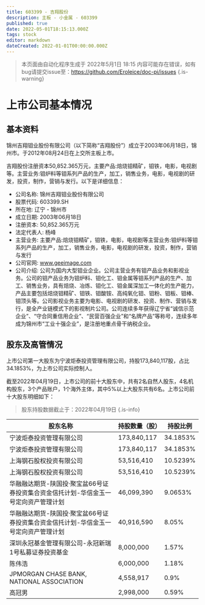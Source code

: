 ```yaml
---
title: 603399 - 吉翔股份
description: 主板 - 小金属 - 603399
published: true
date: 2022-05-01T18:15:13.000Z
tags: stock
editor: markdown
dateCreated: 2022-01-01T00:00:00.000Z
---
```


> 本页面由自动化程序生成于 2022年5月1日 18:15
> 内容可能存在错误，如有bug请提交issue至：https://github.com/Eroleice/doc-pi/issues
{.is-warning}

# 上市公司基本情况

## 基本资料

锦州吉翔钼业股份有限公司（以下简称“吉翔股份”）成立于2003年06月18日，锦州市。于2012年08月24日在上交所主板上市。

吉翔股份注册资本50,852.365万元，主要产品:焙烧钼精矿，钼铁，电影，电视剧等。主营业务:钼炉料等钼系列产品的生产，加工，销售业务，电影，电视剧的研发，投资，制作，营销与发行。以下是详细信息：

- 公司名称: 锦州吉翔钼业股份有限公司
- 股票代码: 603399.SH
- 所在地: 辽宁 - 锦州市
- 成立日期: 2003年06月18日
- 注册资本: 50,852.365万元
- 法定代表人: 杨峰
- 主营业务: 主要产品:焙烧钼精矿，钼铁，电影，电视剧等主营业务:钼炉料等钼系列产品的生产，加工，销售业务，电影，电视剧的研发，投资，制作，营销与发行
- 公司官网: www.geeimage.com
- 公司介绍: 公司为国内大型钼业企业。公司主营业务有钼产品业务和影视业务。公司的钼产品业务为钼炉料、钼化工、钼金属等钼系列产品的生产、加工、销售业务，具有焙烧、冶炼、钼化工、钼金属深加工一体化的生产能力，产品主要包括焙烧钼精矿、钼铁、钼酸铵、高纯氧化钼、钼粉、钼板、钼棒、钼顶头等。公司影视业务主要为电影、电视剧的研发、投资、制作、营销与发行，是全产业链模式下的影视制片公司。公司连续多年获得辽宁省“诚信示范企业”、“守合同重信用企业”、“民营百强企业”和“名牌产品”等称号，连续多年成为锦州市“工业十强企业”，是注册地重点骨干纳税企业。


## 股东及高管情况

上市公司第一大股东为宁波炬泰投资管理有限公司，持股173,840,117股，占比34.1853%，为上市公司实际控制人。

截至2022年04月19日，上市公司的前十大股东中，共有2名自然人股东，4名机构股东，3个产品账户，1个海外主体，其中5%以上大股东共有6名。上市公司前十大股东明细如下：

> 股东持股数据截止于：2022年04月19日
{.is-info}

| 股东名称 | 持股数量（股） | 持股比例 |
| --- | --- | --- |
| 宁波炬泰投资管理有限公司 | 173,840,117 | 34.1853% |
| 宁波炬泰投资管理有限公司 | 173,840,117 | 34.1853% |
| 上海钢石股权投资有限公司 | 53,516,410 | 10.5239% |
| 上海钢石股权投资有限公司 | 53,516,410 | 10.5239% |
| 华融融达期货-陕国投·聚宝盆66号证券投资集合资金信托计划-华信金玉一号定向资产管理计划 | 46,099,390 | 9.0653% |
| 华融融达期货-陕国投·聚宝盆66号证券投资集合资金信托计划-华信金玉一号定向资产管理计划 | 40,916,590 | 8.05% |
| 深圳永冠基金管理有限公司-永冠新瑞1号私募证券投资基金 | 8,000,000 | 1.57% |
| 陈伟浩 | 6,000,000 | 1.18% |
| JPMORGAN CHASE BANK, NATIONAL ASSOCIATION | 4,558,917 | 0.9% |
| 高冠男 | 2,998,000 | 0.59% |




